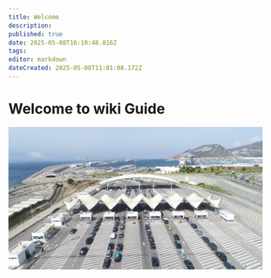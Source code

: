 ```yaml
---
title: Welcome
description: 
published: true
date: 2025-05-08T16:10:48.816Z
tags: 
editor: markdown
dateCreated: 2025-05-08T11:01:08.172Z
---
```


# Welcome to wiki Guide
![tmpcs.jpg](/tmpcs.jpg)